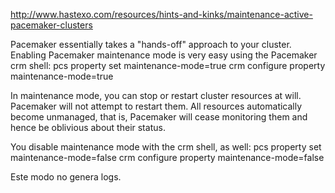 http://www.hastexo.com/resources/hints-and-kinks/maintenance-active-pacemaker-clusters

Pacemaker essentially takes a "hands-off" approach to your cluster. Enabling Pacemaker maintenance mode is very easy using the Pacemaker crm shell: 
pcs property set maintenance-mode=true
crm configure property maintenance-mode=true

In maintenance mode, you can stop or restart cluster resources at will. Pacemaker will not attempt to restart them. All resources automatically become unmanaged, that is, Pacemaker will cease monitoring them and hence be oblivious about their status.


You disable maintenance mode with the crm shell, as well:
pcs property set maintenance-mode=false
crm configure property maintenance-mode=false


Este modo no genera logs.
